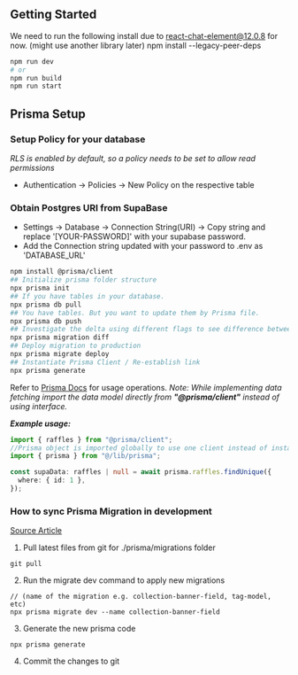 ## Getting Started

We need to run the following install due to react-chat-element@12.0.8 for now. (might use another library later)
npm install --legacy-peer-deps

```bash
npm run dev
# or
npm run build
npm run start
```

## Prisma Setup

### Setup Policy for your database

_RLS is enabled by default, so a policy needs to be set to allow read permissions_

- Authentication -> Policies -> New Policy on the respective table

### Obtain Postgres URI from SupaBase

- Settings -> Database -> Connection String(URI) -> Copy string and replace '[YOUR-PASSWORD]' with your supabase password.
- Add the Connection string updated with your password to .env as 'DATABASE_URL'

```bash
npm install @prisma/client
## Initialize prisma folder structure
npx prisma init
## If you have tables in your database.
npx prisma db pull
## You have tables. But you want to update them by Prisma file.
npx prisma db push
## Investigate the delta using different flags to see difference between local and production
npx prisma migration diff
## Deploy migration to production
npx prisma migrate deploy
## Instantiate Prisma Client / Re-establish link
npx prisma generate
```

Refer to [Prisma Docs](https://www.prisma.io/docs/concepts/components/prisma-client/crud) for usage operations.
_Note: While implementing data fetching import the data model directly from **"@prisma/client"** instead of using interface._

**_Example usage:_**

```ts
import { raffles } from "@prisma/client";
//Prisma object is imported globally to use one client instead of instantiating every time
import { prisma } from "@/lib/prisma";

const supaData: raffles | null = await prisma.raffles.findUnique({
  where: { id: 1 },
});
```

### How to sync Prisma Migration in development
[Source Article](https://www.prisma.io/docs/guides/migrate/developing-with-prisma-migrate/team-development)

1. Pull latest files from git for ./prisma/migrations folder
```
git pull
```

2. Run the migrate dev command to apply new migrations
```
// (name of the migration e.g. collection-banner-field, tag-model, etc)
npx prisma migrate dev --name collection-banner-field
``` 


3. Generate the new prisma code
```
npx prisma generate
```

4. Commit the changes to git